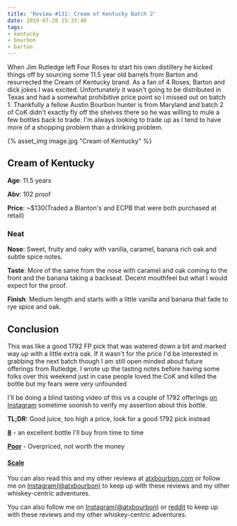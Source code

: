```yaml
---
title: 'Review #131: Cream of Kentucky Batch 2'
date: 2019-07-28 15:33:40
tags:
- kentucky
- bourbon
- barton
---
```


When Jim Rutledge left Four Roses to start his own distillery he kicked things off by sourcing some 11.5 year old barrels from Barton and resurrected the Cream of Kentucky brand. As a fan of 4 Roses, Barton and dick jokes I was excited. Unfortunately it wasn't going to be distributed in Texas and had a somewhat prohibitive price point so I missed out on batch 1. Thankfully a fellow Austin Bourbon hunter is from Maryland and batch 2 of CoK didn't exactly fly off the shelves there so he was willing to mule a few bottles back to trade. I'm always looking to trade up as I tend to have more of a shopping problem than a drinking problem.

{% asset_img image.jpg "Cream of Kentucky" %}

## Cream of Kentucky
**Age**: 11.5 years

**Abv**: 102 proof

**Price**: ~$130(Traded a Blanton's and ECPB that were both purchased at retail)

### Neat
**Nose**: Sweet, fruity and oaky with vanilla, caramel, banana rich oak and subtle spice notes.

**Taste**: More of the same from the nose with caramel and oak coming to the front and the banana taking a backseat. Decent mouthfeel but what I would expect for the proof.

**Finish**: Medium length and starts with a little vanilla and banana that fade to rye spice and oak. 

## Conclusion
This was like a good 1792 FP pick that was watered down a bit and marked way up with a little extra oak. If it wasn't for the price I'd be interested in grabbing the next batch though I am still open minded about future offerings from Rutledge. I wrote up the tasting notes before having some folks over this weekend just in case people loved the CoK and killed the bottle but my fears were very unfounded

I'll be doing a blind tasting video of this vs a couple of 1792 offerings [on Instagram](https://www.instagram.com/atxbourbon/) sometime soonish to verify my assertion about this bottle.

**TL;DR:** Good juice, too high a price, look for a good 1792 pick instead

[**8**](https://atxbourbon.com/tags/8/) - an excellent bottle I'll buy from time to time

[**Poor**](https://atxbourbon.com/tags/poor-value/) - Overpriced, not worth the money

#### [Scale](http://atxbourbon.com/Scale/)

You can also read this and my other reviews at [atxbourbon.com](http://atxbourbon.com) or follow me on [Instagram(@atxbourbon)](https://www.instagram.com/atxbourbon/) to keep up with these reviews and my other whiskey-centric adventures.

You can also follow me on [Instagram(@atxbourbon)](https://www.instagram.com/atxbourbon/) or [reddit](https://www.reddit.com/r/scottmotorraddrinks/) to keep up with these reviews and my other whiskey-centric adventures.
